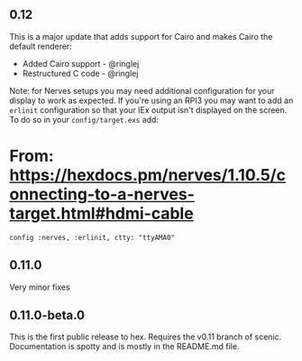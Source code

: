 ## 0.12
This is a major update that adds support for Cairo and makes Cairo the default renderer:
* Added Cairo support - @ringlej
* Restructured C code - @ringlej

Note: for Nerves setups you may need additional configuration for your display
to work as expected. If you're using an RPI3 you may want to add an `erlinit`
configuration so that your IEx output isn't displayed on the screen. To do so in your `config/target.exs` add:
# From: https://hexdocs.pm/nerves/1.10.5/connecting-to-a-nerves-target.html#hdmi-cable
`config :nerves, :erlinit, ctty: "ttyAMA0"`

## 0.11.0
Very minor fixes

## 0.11.0-beta.0
This is the first public release to hex. Requires the v0.11 branch of scenic.
Documentation is spotty and is mostly in the README.md file.
